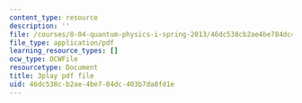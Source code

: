 ```yaml
---
content_type: resource
description: ''
file: /courses/8-04-quantum-physics-i-spring-2013/46dc538cb2ae4be784dc403b7da8fd1e_jJX_1zT73U0.pdf
file_type: application/pdf
learning_resource_types: []
ocw_type: OCWFile
resourcetype: Document
title: 3play pdf file
uid: 46dc538c-b2ae-4be7-84dc-403b7da8fd1e
---
```

